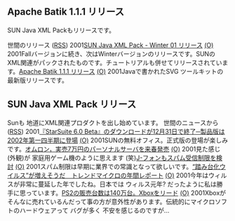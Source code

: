 ## Apache Batik 1.1.1 リリース

SUN Java XML Packもリリースです。








世間のリリース ([RSS](ig011220-release.xml)) 2001[SUN Java XML Pack - Winter 01 リリース](http://java.sun.com/xml/downloads/javaxmlpack.html) [(O)](http://java.sun.com/xml/downloads/javaxmlpack.html) 2001Fallバージョンに続き、次はWinterバージョンのリリースです。SUNのXML関連がパックされたものです。チュートリアルも併せてリリースされています。[Apache Batik 1.1.1 リリース](http://xml.apache.org/batik/) [(O)](http://xml.apache.org/batik/) 2001Javaで書かれたSVG ツールキットの最新版リリースです。

## SUN Java XML Pack リリース


Sunも 地道にXML関連プロダクトを出し始めています。
世間のニュースから ([RSS](ig011220-news.xml)) 2001[『StarSuite 6.0 Beta』のダウンロードが12月31日で終了─製品版は2002年第一四半期に登場](http://linux.ascii24.com/linux/news/today/2001/12/14/632076-000.html) [(O)](http://linux.ascii24.com/linux/news/today/2001/12/14/632076-000.html) 2001SUNの無料オフィス。正式版の登場が楽しみです。[オムロン，実売7万円のパーソナルサーバを来春発売](http://www.zdnet.co.jp/news/bursts/0112/19/03.html) [(O)](http://www.zdnet.co.jp/news/bursts/0112/19/03.html) 2001見た感じ(外観)が 家庭用ゲーム機のように思えます (笑)[J-フォンもスパム受信制限を検討](http://www.zdnet.co.jp/news/bursts/0112/19/02.html) [(O)](http://www.zdnet.co.jp/news/bursts/0112/19/02.html) 2001スパム制限は早期に業界での常識となって欲しいです。[“踏み台化ウイルス”が増えそうだ　トレンドマイクロの年間レポート](http://www.zdnet.co.jp/news/bursts/0112/19/06.html) [(O)](http://www.zdnet.co.jp/news/bursts/0112/19/06.html) 2001今年はウィルスが非常に蔓延した年でしたね。日本では ウィルス元年? だったように私は勝手に思っています。[PS2の販売台数は140万台。Xboxをリード](http://www.zdnet.co.jp/news/0112/20/b_1219_03.html) [(O)](http://www.zdnet.co.jp/news/0112/20/b_1219_03.html) 2001Xboxがそんなに売れているんだって事の方が意外性があります。伝統的にマイクロソフトのハードウェアって バグが多く 不安を感じるのですが…